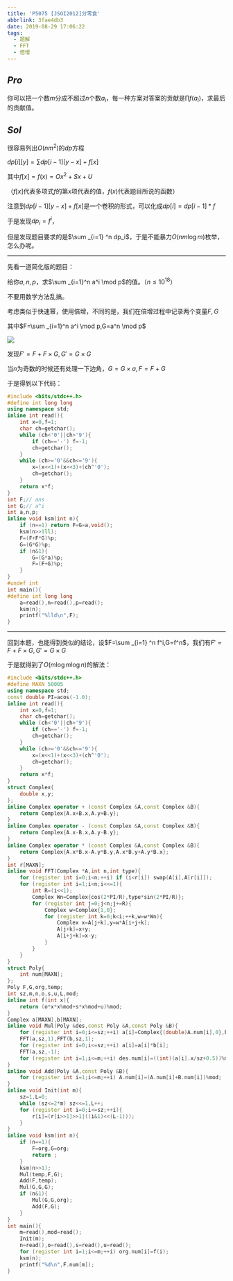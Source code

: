 ```yaml
---
title: 'P5075 [JSOI2012]分零食'
abbrlink: 3fae4db3
date: 2019-08-29 17:06:22
tags:
  - 题解
  - FFT
  - 倍增
---
```


## $Pro$

你可以把一个数$m$分成不超过$n$个数$a_i$，每一种方案对答案的贡献是$\prod f(a_i)$，求最后的贡献值。

## $Sol$

很容易列出$O(nm^2)$的$dp$方程

$dp[i][y]=\sum dp[i-1][y-x]+f[x]$

其中$f[x]=f(x)=Ox^2+Sx+U$

（$f[x]$代表多项式$f$的第$x$项代表的值，$f(x)$代表题目所说的函数）

注意到$dp[i-1][y-x]+f[x]$是一个卷积的形式，可以化成$dp[i]=dp[i-1] * f$

于是发现$dp_i=f^i$，

但是发现题目要求的是$\sum _{i=1} ^n dp_i$，于是不能暴力$O(nm\log m)$枚举，怎么办呢。

----------------

先看一道简化版的题目：

给你$a,n,p$，求$\sum _{i=1}^n a^i \mod p$的值。（$n \le 10^{18}$）

不要用数学方法乱搞。

考虑类似于快速幂，使用倍增，不同的是，我们在倍增过程中记录两个变量$F,G$

其中$F=\sum _{i=1}^n a^i \mod p,G=a^n \mod p$

![](/images/ksm.png)

发现$F'=F+F \times G,G'=G \times G$

当$n$为奇数的时候还有处理一下边角，$G=G \times a,F=F+G$

于是得到以下代码：

```cpp
#include <bits/stdc++.h>
#define int long long
using namespace std;
inline int read(){
    int x=0,f=1;
    char ch=getchar();
    while (ch<'0'||ch>'9'){
        if (ch=='-') f=-1;
        ch=getchar();
    }
    while (ch>='0'&&ch<='9'){
        x=(x<<1)+(x<<3)+(ch^'0');
        ch=getchar();
    }
    return x*f;
}
int F;// ans
int G;// a^i
int a,n,p;
inline void ksm(int n){
    if (n==1) return F=G=a,void();
    ksm(n>>1ll);
    F=(F+F*G)%p;
    G=(G*G)%p;
    if (n&1){
        G=(G*a)%p;
        F=(F+G)%p;
    }
}
#undef int
int main(){
#define int long long
    a=read(),n=read(),p=read();
    ksm(n);
    printf("%lld\n",F);
}
```

------

回到本题，也能得到类似的结论，设$F=\sum _{i=1} ^n f^i,G=f^n$，我们有$F'=F+F \times G,G'=G \times G$

于是就得到了$O(m \log m \log n)$的解法：

```cpp
#include <bits/stdc++.h>
#define MAXN 50005
using namespace std;
const double PI=acos(-1.0);
inline int read(){
	int x=0,f=1;
	char ch=getchar();
	while (ch<'0'||ch>'9'){
		if (ch=='-') f=-1;
		ch=getchar();
	}
	while (ch>='0'&&ch<='9'){
		x=(x<<1)+(x<<3)+(ch^'0');
		ch=getchar();
	}
	return x*f;
}
struct Complex{
	double x,y;
};
inline Complex operator + (const Complex &A,const Complex &B){
	return Complex{A.x+B.x,A.y+B.y};
}
inline Complex operator - (const Complex &A,const Complex &B){
	return Complex{A.x-B.x,A.y-B.y};
}
inline Complex operator * (const Complex &A,const Complex &B){
	return Complex{A.x*B.x-A.y*B.y,A.x*B.y+A.y*B.x};
}
int r[MAXN];
inline void FFT(Complex *A,int n,int type){
	for (register int i=0;i<n;++i) if (i<r[i]) swap(A[i],A[r[i]]);
	for (register int i=1;i<n;i<<=1){
		int R=(i<<1);
		Complex Wn=Complex{cos(2*PI/R),type*sin(2*PI/R)};
		for (register int j=0;j<n;j+=R){
			Complex w=Complex{1,0};
			for (register int k=0;k<i;++k,w=w*Wn){
				Complex x=A[j+k],y=w*A[i+j+k];
				A[j+k]=x+y;
				A[i+j+k]=x-y;
			}
		}
	}
}
struct Poly{
	int num[MAXN];
};
Poly F,G,org,temp;
int sz,m,n,o,s,u,L,mod;
inline int f(int x){
	return (o*x*x%mod+s*x%mod+u)%mod;
}
Complex a[MAXN],b[MAXN];
inline void Mul(Poly &des,const Poly &A,const Poly &B){
	for (register int i=0;i<=sz;++i) a[i]=Complex{(double)A.num[i],0},b[i]=Complex{(double)B.num[i],0};
	FFT(a,sz,1),FFT(b,sz,1);
	for (register int i=0;i<=sz;++i) a[i]=a[i]*b[i];
	FFT(a,sz,-1);
	for (register int i=1;i<=m;++i) des.num[i]=((int)(a[i].x/sz+0.5))%mod;
}
inline void Add(Poly &A,const Poly &B){
	for (register int i=1;i<=m;++i) A.num[i]=(A.num[i]+B.num[i])%mod;
}
inline void Init(int m){
	sz=1,L=0;
	while (sz<=2*m) sz<<=1,L++;
	for (register int i=0;i<=sz;++i){
		r[i]=(r[i>>1]>>1|((i&1)<<(L-1)));
	}
}
inline void ksm(int n){
	if (n==1){
		F=org,G=org;
		return ;
	}
	ksm(n>>1);
	Mul(temp,F,G);
	Add(F,temp);
	Mul(G,G,G);
	if (n&1){
		Mul(G,G,org);
		Add(F,G);
	}
}
int main(){
	m=read(),mod=read();
	Init(m);
	n=read(),o=read(),s=read(),u=read();
	for (register int i=1;i<=m;++i) org.num[i]=f(i);
	ksm(n);
	printf("%d\n",F.num[m]);
}
```

